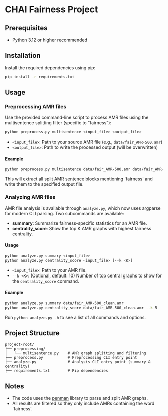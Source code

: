 # CHAI Fairness Project

## Prerequisites
- Python 3.12 or higher recommended

## Installation
Install the required dependencies using pip:

```bash
pip install -r requirements.txt
```

## Usage
### Preprocessing AMR files
Use the provided command-line script to process AMR files using the multisentence splitting filter (specific to "fairness"):

```bash
python preprocess.py multisentence <input_file> <output_file>
```
- `<input_file>`: Path to your source AMR file (e.g., `data/fair_AMR-500.amr`)
- `<output_file>`: Path to write the processed output (will be overwritten)

#### Example
```bash
python preprocess.py multisentence data/fair_AMR-500.amr data/fair_AMR-500_clean.amr
```
This will extract all split AMR sentence blocks mentioning 'fairness' and write them to the specified output file.

### Analyzing AMR files
AMR file analysis is available through `analyze.py`, which now uses argparse for modern CLI parsing. Two subcommands are available:

- **summary**: Summarize fairness-specific statistics for an AMR file.
- **centrality_score**: Show the top K AMR graphs with highest fairness centrality.

#### Usage
```bash
python analyze.py summary <input_file>
python analyze.py centrality_score <input_file> [--k <K>]
```
- `<input_file>`: Path to your AMR file.
- `--k <K>`: (Optional, default: 10) Number of top central graphs to show for the `centrality_score` command.

#### Example
```bash
python analyze.py summary data/fair_AMR-500_clean.amr
python analyze.py centrality_score data/fair_AMR-500_clean.amr --k 5
```
Run `python analyze.py -h` to see a list of all commands and options.

## Project Structure
```
project-root/
├── preprocessing/
│   └── multisentence.py    # AMR graph splitting and filtering
├── preprocess.py           # Preprocessing CLI entry point
├── analyze.py              # Analysis CLI entry point (summary & centrality)
├── requirements.txt        # Pip dependencies
```

## Notes
- The code uses the [penman](https://github.com/goodmami/penman) library to parse and split AMR graphs.
- All results are filtered so they only include AMRs containing the word 'fairness'.
